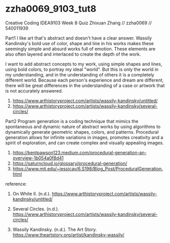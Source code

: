 # zzha0069_9103_tut8

Creative Coding IDEA9103
Week 8 Quiz
Zhixuan Zhang // zzha0069 // 540011939

Part1
I like art that's abstract and doesn't have a clear answer. Wassily Kandinsky's bold use of color, shape and line in his works makes these seemingly simple and absurd works full of emotion. These elements are also often layered and interlaced to create the depth of the work.

I want to add abstract concepts to my work, using simple shapes and lines, using bold colors, to portray my ideal "world". But this is only the world in my understanding, and in the understanding of others it is a completely different world. Because each person's experience and dream are different, there will be great differences in the understanding of a case or artwork that is not accurately answered.
1. https://www.arthistoryproject.com/artists/wassily-kandinsky/untitled/
2. https://www.arthistoryproject.com/artists/wassily-kandinsky/several-circles/

Part2
Program generation is a coding technique that mimics the spontaneous and dynamic nature of abstract works by using algorithms to dynamically generate geometric shapes, colors, and patterns. Procedural generation allows for infinite variations in images, promotes creativity and a spirit of exploration, and can create complex and visually appealing images.
1. https://kentpawson123.medium.com/procedural-generation-an-overview-1b054a0f8d41
2. https://saturncloud.io/glossary/procedural-generation/
3. https://www.mit.edu/~jessicav/6.S198/Blog_Post/ProceduralGeneration.html


reference:
1. On White II. (n.d.). 
https://www.arthistoryproject.com/artists/wassily-kandinsky/untitled/

2. Several Circles. (n.d.).
https://www.arthistoryproject.com/artists/wassily-kandinsky/several-circles/

3. Wassily Kandinsky. (n.d.). The Art Story. 
https://www.theartstory.org/artist/kandinsky-wassily/

